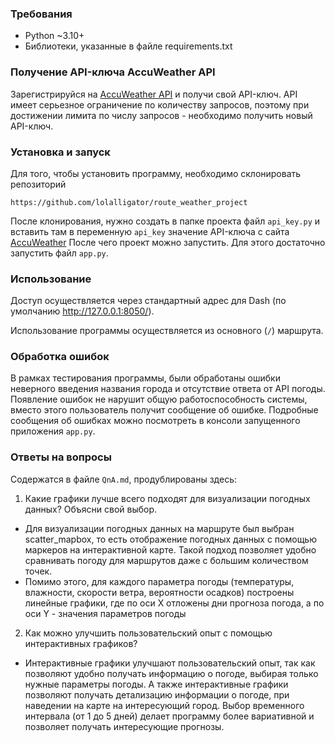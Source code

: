 ### Требования
- Python ~3.10+
- Библиотеки, указанные в файле requirements.txt
### Получение API-ключа AccuWeather API

Зарегистрируйся на [AccuWeather API](https://developer.accuweather.com/) и получи свой API-ключ. API имеет серьезное ограничение по количеству запросов, поэтому при достижении лимита по числу запросов - необходимо получить новый API-ключ.
### Установка и запуск
Для того, чтобы установить программу, необходимо склонировать репозиторий

`https://github.com/lolalligator/route_weather_project`

После клонирования, нужно создать в папке проекта файл `api_key.py` и вставить там в переменную `api_key` значение API-ключа с сайта  [AccuWeather](https://developer.accuweather.com/accuweather-locations-api/apis)
После чего проект можно запустить. Для этого достаточно запустить файл `app.py`.

### Использование

Доступ осуществляется через стандартный адрес для Dash (по умолчанию http://127.0.0.1:8050/).

Использование программы осуществляется из основного (`/`) маршрута.
### Обработка ошибок

В рамках тестирования программы, были обработаны ошибки неверного введения названия города и отсутствие ответа от API погоды. Появление ошибок не нарушит общую работоспособность системы, вместо этого пользователь получит сообщение об ошибке. Подробные сообщения об ошибках можно посмотреть в консоли запущенного приложения `app.py`.
### Ответы на вопросы

Содержатся в файле `QnA.md`, продублированы здесь:

1. Какие графики лучше всего подходят для визуализации погодных данных? Объясни свой выбор.
- Для визуализации погодных данных на маршруте был выбран scatter_mapbox, то есть отображение погодных данных с помощью маркеров на интерактивной карте. Такой подход позволяет удобно сравнивать погоду для маршрутов даже с большим количеством точек.
- Помимо этого, для каждого параметра погоды (температуры, влажности, скорости ветра, вероятности осадков) построены линейные графики, где по оси X отложены дни прогноза погода, а по оси Y - значения параметров погоды
2. Как можно улучшить пользовательский опыт с помощью интерактивных графиков?
- Интерактивные графики улучшают пользовательский опыт, так как позволяют удобно получать информацию о погоде, выбирая только нужные параметры погоды. А также интерактивные графики позволяют получать детализацию информации о погоде, при наведении на карте на интересующий город. Выбор временного интервала (от 1 до 5 дней) делает программу более вариативной и позволяет получать интересующие прогнозы.

